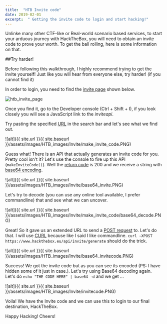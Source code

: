 ```yaml
---
title:  "HTB Invite code"
date: 2019-02-01
excerpt:  " Getting the invite code to login and start hacking!"
---
```

Unlinke many other CTF-like or Real-world scenario based services, to start your arduous journey with HackTheBox, you will need to obtain an invite code to prove your worth. To get the ball rolling, here is some information on that.

##Try harder!

Before following this walkthrough, I highly recommend trying to get the invite yourself! Just like you will hear from everyone else, try harder! (if you cannot find it)

In order to login, you need to find the [invite page](https://www.hackthebox.eu/invite) shown below.

<img src="{{ site.url }}{{ site.baseurl }}/assets/images/HTB_images/Invite/invite_page.PNG" alt="htb_invite_page">

Once you find it, go to the Developer console (Ctrl + Shift + I), if you look closely you will see a JavaScript link to the *inviteapi*.

Try pasting the specified [URL](https://www.hackthebox.eu/js/inviteapi.min.js) in the search bar and let's see what we find out.

![alt]({{ site.url }}{{ site.baseurl }}/assets/images/HTB_images/Invite/make_invite_code.PNG)

Guess what! There is an API that actually generates an invite code for you. Pretty cool isn't it? Let's use the console to fire up this API (```makeInviteCode()```). Well the [return code](https://www.restapitutorial.com/httpstatuscodes.html) is 200 and we receive a string with [base64 encoding](https://en.wikipedia.org/wiki/Base64).

![alt]({{ site.url }}{{ site.baseurl }}/assets/images/HTB_images/Invite/base64_invite.PNG)

Let's try to decode (you can use any online tool available, I prefer commandline) that and see what we can uncover.

![alt]({{ site.url }}{{ site.baseurl }}/assets/images/HTB_images/Invite/make_invite_code/base64_decode.PNG)

Great! So it gave us an extended URL to send a [POST request](https://en.wikipedia.org/wiki/POST_(HTTP)) to. Let's do that. I will use [CURL](https://curl.haxx.se/docs/httpscripting.html) because like I said I like commandline. ```curl -XPOST https://www.hackthebox.eu/api/invite/generate``` should do the trick.

![alt]({{ site.url }}{{ site.baseurl }}/assets/images/HTB_images/Invite/base64_invitecode.PNG)

Success! We got the invite code but as you can see its encoded (PS: I have hidden some of it just in case.). Let's try using Base64 decoding again. Let's do ```echo "THE CODE HERE" | base64 -d``` and we get ...

![alt]({{ site.url }}{{ site.baseurl }}/assets/images/HTB_images/Invite/invitecode.PNG)

Voila! We have the Invite code and we can use this to login to our final destination, HackTheBox.

Happy Hacking! Cheers!
